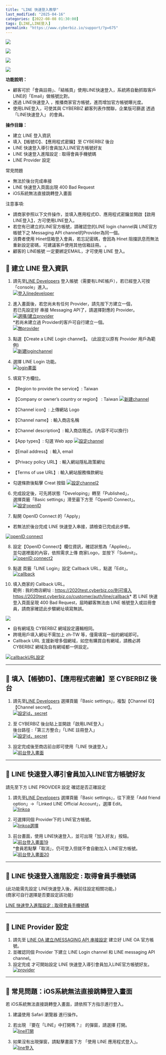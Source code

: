 ```yaml
---
title: "LINE 快速登入教學"
last_modified: "2025-04-16"
categories: [2022-08-08 01:30:00]
tags: [LINE,LINE登入]
permalink: "https://www.cyberbiz.io/support/?p=675"
---
```


![](https://www.cyberbiz.io/support/wp-content/uploads/適用站別.png)

[![](https://www.cyberbiz.io/support/wp-content/uploads/台灣站.png)](https://www.cyberbiz.io/support/?page_id=2490)

[![](https://www.cyberbiz.io/support/wp-content/uploads/北美站.png)](https://www.cyberbiz.io/support/?page_id=9206)

[![](https://www.cyberbiz.io/support/wp-content/uploads/日本站.png)](https://www.cyberbiz.io/support/?page_id=33456)

**功能說明：**  

* 顧客可於「會員註冊」、「結帳頁」使用LINE快速登入，系統將自動抓取客戶LINE的「Email」做帳號比對。
* 透過 LINE快速登入 ，推播商家官方帳號，進而增加官方帳號曝光度。
* 使用LINE登入，可使其與 CYBERBIZ 顧客列表作關聯，企業版可篩選 透過 「LINE快速登入」 的會員。

**操作目錄：**

* 建立 LINE 登入資訊 
* 填入【帳號ID】、【應用程式密鑰】至 CYBERBIZ 後台
* LINE 快速登入導引會員加入LINE官方帳號好友
* LINE 快速登入進階設定 : 取得會員手機號碼
* LINE Provider 設定

常見問題

* 無法於後台完成串接
* LINE 快速登入頁面出現 400 Bad Request
* iOS系統無法直接跳轉登入畫面

注意事項:  

* 請商家參照以下文件操作，並填入應用程式ID、應用程式密鑰並開啟【啟用LINE登入】，方可使用LINE登入。
* 若您有已建立的LINE官方帳號，請確認您的LINE login channel與 LINE官方帳號下之 Messaging API channel的Provider為同一個。
* 消費者使用 Hinet信箱登入會員，若忘記密碼，會因為 Hinet 阻擋訊息而無法重新設定密碼，可建議客戶使用其他信箱註冊。 。
* 顧客的 LINE帳號 一定要綁定EMAIL，才可使用 LINE 登入。 



## 📌 建立 LINE 登入資訊

1. 請先至[LINE Developers](https://developers.line.biz/en/) 登入帳號（需要有LINE帳戶），若已經登入可按「console」進入。  
[![登入linedeveloper](https://www.cyberbiz.io/support/wp-content/uploads/LINE快速登入01.png)](https://www.cyberbiz.io/support/wp-content/uploads/LINE快速登入01.png)



2. 進入畫面後，若您尚未有任何 Provider，請先按下方建立一個，  
若已先設定好 串接 Messaging API了，請選擇對應的 Provider。  
[![選擇/建立provider](https://www.cyberbiz.io/support/wp-content/uploads/LINE快速登入02.png)](https://www.cyberbiz.io/support/wp-content/uploads/LINE快速登入02.png)  
*若尚未建立過 Provider的客戶可自行建立一個。  
[![無provider](https://www.cyberbiz.io/support/wp-content/uploads/LINE快速登入03.png)](https://www.cyberbiz.io/support/wp-content/uploads/LINE快速登入03.png)



3. 點選【Create a LINE Login channel】。 (此設定以原有 Provider 用戶為範例)  
[![新建loginchannel](https://www.cyberbiz.io/support/wp-content/uploads/LINE快速登入04.png)](https://www.cyberbiz.io/support/wp-content/uploads/LINE快速登入04.png)



4. 選擇 LINE Login 功能。  
[![login畫面](https://www.cyberbiz.io/support/wp-content/uploads/LINE快速登入05.png)](https://www.cyberbiz.io/support/wp-content/uploads/LINE快速登入05.png)



5. 填寫下方欄位。  

* 【Region to provide the service】: Taiwan 
* 【Company or owner’s country or region】 : Taiwan
[![新建channel](https://www.cyberbiz.io/support/wp-content/uploads/LINE快速登入06.png)](https://www.cyberbiz.io/support/wp-content/uploads/LINE快速登入06.png)  

* 【Channel icon】: 上傳網站 Logo
* 【Channel name】: 輸入商店名稱
* 【Channel description】: 輸入商店簡述。(內容不可以換行)
* 【App types】: 勾選 Web app
[![設定channel](https://www.cyberbiz.io/support/wp-content/uploads/LINE快速登入07.png)](https://www.cyberbiz.io/support/wp-content/uploads/LINE快速登入07.png)  

* 【Email address】: 輸入 email
* 【Privacy policy URL】: 輸入網站隱私政策網址
* 【Terms of use URL】: 輸入網站服務條款網址
* 勾選條款後點擊 Creat 按鈕
[![設定channel2](https://www.cyberbiz.io/support/wp-content/uploads/LINE快速登入08.png)](https://www.cyberbiz.io/support/wp-content/uploads/LINE快速登入08.png)  


6. 完成設定後，可先將狀態「Developing」轉至「Published」，  
選擇頁籤「Basic settings」滑至最下方至「OpenID Connect」。  
[![設定openID](https://www.cyberbiz.io/support/wp-content/uploads/LINE快速登入09.png)](https://www.cyberbiz.io/support/wp-content/uploads/LINE快速登入09.png)



7. 點開 OpenID Connect 的「Apply」  

* 若無法於後台完成 LINE 快速登入串接，請檢查已完成此步驟。

[![openID connect](https://www.cyberbiz.io/support/wp-content/uploads/LINE快速登入10.png)](https://www.cyberbiz.io/support/wp-content/uploads/LINE快速登入10.png)



8. 設定【OpenID Connect】欄位資訊，確認狀態為「Applied」，  
並勾選裡面的內容，依照需求上傳 商家Logo，並按下「Submit」。  
[![openID connect2](https://www.cyberbiz.io/support/wp-content/uploads/LINE快速登入11.png)](https://www.cyberbiz.io/support/wp-content/uploads/LINE快速登入11.png)



9. 點選 頁籤「LINE Login」設定 Callback URL，點選「Edit」。   
[![callback](https://www.cyberbiz.io/support/wp-content/uploads/LINE快速登入12.png)](https://www.cyberbiz.io/support/wp-content/uploads/LINE快速登入12.png)



10. 填入商家的 Callback URL。  
範例 : 我的商店網址 : https://2020test.cyberbiz.co/則可填入 https://2020test.cyberbiz.co/customer/auth/line/callback* 若 LINE 快速登入頁面呈現 400 Bad Request，屆時顧客無法由 LINE 帳號登入或註冊會員，請商家確認此步驟網址填寫無誤。


![](https://www.cyberbiz.io/support/wp-content/uploads/fountain-pen.png)

* 自有網域及 CYBERBIZ 網域設定邏輯相同。
* 跨境用戶填入網址不需加上 zh-TW 等，僅需填寫一般的網域即可。
* Callback URL 支援新增多個網域，如您有購買自有網域，請務必將 CYBERBIZ 網域及自有網域都一併設定。


[![callbackURL設定](https://www.cyberbiz.io/support/wp-content/uploads/LINE快速登入13.png)](https://www.cyberbiz.io/support/wp-content/uploads/LINE快速登入13.png)



* * *

## 📌 填入【帳號ID】、【應用程式密鑰】至 CYBERBIZ 後台



1. 請先至[LINE Developers](https://developers.line.biz/en/) 選擇頁籤「Basic settings」，複製【Channel ID】【Channel secret】。  
[![設定id，secret](https://www.cyberbiz.io/support/wp-content/uploads/LINE快速登入14.png)](https://www.cyberbiz.io/support/wp-content/uploads/LINE快速登入14.png)



2. 至 CYBERBIZ 後台貼上並開啟「啟用LINE登入」  
後台路徑 :「第三方整合」「LINE 註冊登入」  
[![設定id，secret](https://www.cyberbiz.io/support/wp-content/uploads/LINE快速登入15.png)](https://www.cyberbiz.io/support/wp-content/uploads/LINE快速登入15.png)



3. 設定完成後至商店前台即可使用「LINE 快速登入」  
[![前台登入畫面](https://www.cyberbiz.io/support/wp-content/uploads/LINE快速登入16.png)](https://www.cyberbiz.io/support/wp-content/uploads/LINE快速登入16.png)



* * *

## 📌 LINE 快速登入導引會員加入LINE官方帳號好友




請先至下方 LINE PROVIDER 設定 確認是否正確設定




1. 請先至[LINE Developers](https://developers.line.biz/en/) 選擇頁籤「Basic settings」，往下滑至「Add friend option」→「Linked LINE Official Account」，選擇 Edit。  
[![linkoa](https://www.cyberbiz.io/support/wp-content/uploads/LINE快速登入17.png)](https://www.cyberbiz.io/support/wp-content/uploads/LINE快速登入17.png)



2. 可選擇同個 Provider下的 LINE官方帳號。  
[![linkoa選擇](https://www.cyberbiz.io/support/wp-content/uploads/LINE快速登入18.png)](https://www.cyberbiz.io/support/wp-content/uploads/LINE快速登入18.png)



3. 前台畫面，使用 LINE快速登入，並可出現「加入好友」按鈕。  
[![前台登入畫面19](https://www.cyberbiz.io/support/wp-content/uploads/LINE快速登入19.png)](https://www.cyberbiz.io/support/wp-content/uploads/LINE快速登入19.png)  
*會員若點擊「取消」，仍可登入但就不會自動加入 LINE官方帳號。  
[![前台登入畫面20](https://www.cyberbiz.io/support/wp-content/uploads/LINE快速登入20.png)](https://www.cyberbiz.io/support/wp-content/uploads/LINE快速登入20.png)



* * *

## 📌 LINE 快速登入進階設定 : 取得會員手機號碼

(此功能需先設定 LINE快速登入後，再前往設定相關功能。)  
(商家可自行選擇是否要設定該功能)  


[LINE 快速登入進階設定 : 取得會員手機號碼](https://www.cyberbiz.io/support/?p=35740)

* * *

## 📌 LINE Provider 設定

1. 請先至 [LINE OA 建立/MESSAGING API 串接設定](https://www.cyberbiz.io/support/?p=706) 建立好 LINE OA 官方帳號。
2. 並確認同個 Provider 下建立 LINE Login channel 和 LINE messaging API channel。
3. 設定完成 才可開始設定 LINE 快速登入導引會員加入LINE官方帳號好友。
[![provider](https://www.cyberbiz.io/support/wp-content/uploads/LINE快速登入21.png)](https://www.cyberbiz.io/support/wp-content/uploads/LINE快速登入21.png)

* * *

## 📌 常見問題：iOS系統無法直接跳轉登入畫面

若 iOS系統無法直接跳轉登入畫面，請依照下方指示進行登入。  


1. 建議使用 Safari 瀏覽器 進行操作。 


2. 若出現 『要在「LINE」中打開嗎？』 的彈窗，請選擇 打開。  
[![line打開](https://www.cyberbiz.io/support/wp-content/uploads/LINE快速登入22.png)](https://www.cyberbiz.io/support/wp-content/uploads/LINE快速登入22.png)



3. 如果沒有出現彈窗，請點擊畫面下方 「使用 LINE 應用程式登入」。  
[![line登入](https://www.cyberbiz.io/support/wp-content/uploads/LINE快速登入23.png)](https://www.cyberbiz.io/support/wp-content/uploads/LINE快速登入23.png)



